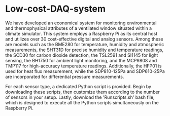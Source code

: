 # Low-cost-DAQ-system
We have developed an economical system for monitoring environmental and thermophysical attributes of a ventilated window situated within a climate simulator. This system employs a Raspberry Pi as its central host and utilizes over 30 cost-effective digital and analog sensors. Among these are models such as the BME280 for temperature, humidity and atmospheric measurements, the SHT31D for precise humidity and temperature readings, the SCD30 for carbon dioxide detection, the TSL2591 and SI1145 for light sensing, the BH1750 for ambient light monitoring, and the MCP9808 and TMP117 for high-accuracy temperature readings. Additionally, the HFP01 is used for heat flux measurement, while the SDP810-125Pa and SDP610-25Pa are incorporated for differential pressure measurements.

For each sensor type, a dedicated Python script is provided. Begin by downloading these scripts, then customize them according to the number of sensors in your setup. Lastly, download the 'Runscripts.sh' bash file, which is designed to execute all the Python scripts simultaneously on the Raspberry Pi.
